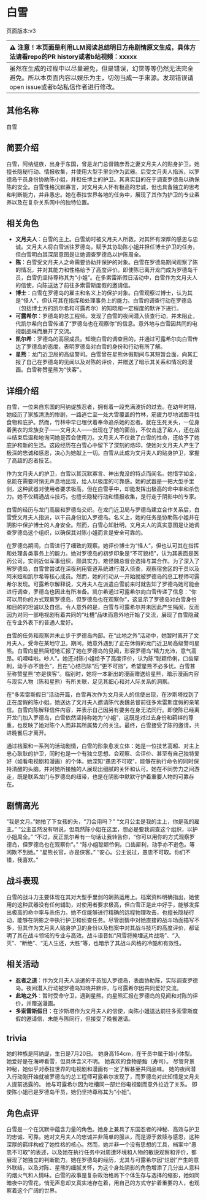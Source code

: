 # 白雪
页面版本:v3
 

| :warning: 注意！本页面是利用LLM阅读总结明日方舟剧情原文生成，具体方法请看repo的PR history或者b站视频：xxxxx           |
|:----------------------------|
| 虽然在生成的过程中以尽量避免，但是错误，幻觉等等仍然无法完全避免。所以本页面内容以娱乐为主，切勿当成一手来源。发现错误请open issue或者b站私信作者进行修改。|



## 其他名称
白雪
## 简要介绍
白雪，阿纳缇族，出身于东国，曾是龙门总督魏彦吾之妻文月夫人的贴身护卫。她擅长隐秘行动、情报收集，并使用大型手里剑作为武器。后受文月夫人指派，以罗德岛干员身份协助陈小姐，并担任博士的护卫。其真实目的在于调查罗德岛以确保陈的安全。白雪性格沉默寡言，对文月夫人怀有极高的忠诚，但也具备独立的思考和判断能力，并非愚忠。她在泰拉世界各地的任务中，展现了其作为护卫的专业素养以及在复杂关系网中的独特位置。
## 相关角色
-   **文月夫人**：白雪的主上。白雪幼时被文月夫人所救，对其怀有深厚的感恩与忠诚。文月夫人将白雪派往罗德岛，赋予其协助陈小姐并担任博士护卫的任务，但白雪明白其深层意图是让她调查罗德岛以护陈周全。
-   **陈**：白雪受文月夫人之命需要协助并保护的对象。白雪在罗德岛期间观察了陈的情况，并对其能力和性格给予了高度评价。即使陈已离开龙门成为罗德岛干员，白雪仍坚持尊称其为“小姐”。在多索雷斯假日活动中，白雪作为文月夫人的信使，向陈送达了前往多索雷斯度假的邀请信。
-   **博士**：白雪在罗德岛的雇主和名义上的保护对象。白雪观察过博士，认为其是“怪人”，但认可其在指挥和处理事务上的能力。白雪的调查行动在罗德岛（包括博士方的凯尔希和可露希尔）的知晓和一定程度的默许下进行。
-   **可露希尔**：罗德岛的总工程师。发现了白雪的夜间潜入侦查行动，并未阻止，代凯尔希向白雪传递了“罗德岛也在观察你”的信息。意外地与白雪因共同的电视剧品味而展开了交流。
-   **凯尔希**：罗德岛的高层成员。知晓白雪的调查目的，并通过可露希尔向白雪传达了罗德岛的态度，表明罗德岛对白雪的身份和行动有所了解。
-   **星熊**：龙门近卫局的高级警司。白雪曾在星熊休假期间与其短暂会面，向其汇报了自己在罗德岛的见闻以及对陈的评价，并赠送了暗示其关系和情况的漫画。白雪称赞星熊为“侠客”。
## 详细介绍
白雪，一位来自东国的阿纳缇族忍者，拥有着一段充满波折的过去。在幼年时期，她经历了家族清洗的惨剧，一路逃亡至一处大雪覆盖的竹林，筋疲力尽地试图寻找食物和庇护。然而，竹林中早已埋伏着奉命追杀她的忍者。就在生死关头，一位身着黑衣的龙族女子——文月夫人——出现在了她的面前，不仅击退了敌人，还在战斗结束后温和地询问她是否会使用刀。文月夫人不仅救了白雪的性命，还给予了她庇护和新的生活。这段经历在白雪心中留下了深刻的烙印，使她对文月夫人产生了极深的忠诚和感恩，决心为她献上一切。白雪从此成为文月夫人的贴身护卫，掌握了高超的忍者技艺。

作为文月夫人的护卫，白雪以其沉默寡言、神出鬼没的特点而闻名。她惜字如金，总能在需要时悄无声息地出现，给人以极度的可靠感。她的武器是一把大型手里剑，这种武器对使用者要求极高，但在白雪手中，却能发挥出极高的命中率和杀伤力。她不仅精通战斗技巧，也擅长隐秘行动和情报收集，是行走于阴影中的专家。

白雪的经历与龙门高层和罗德岛交织。在龙门近卫局与罗德岛建立合作关系后，白雪受文月夫人指派，以干员身份加入罗德岛。名义上，她的任务是协助陈小姐并在阴影中保护博士的人身安全。然而，白雪心知肚明，文月夫人的真实意图是让她调查罗德岛这个组织，以确保其对陈小姐而言是安全可靠的。

在罗德岛期间，白雪进行了细致的观察。她评价博士为“怪人”，但也认可其在指挥和处理各类事务上的能力。她对罗德岛的初步印象是“不可貌相”，认为其表面是医药公司，实则近似军事组织，颇具实力，难怪魏总督会选择与其合作。为了深入了解罗德岛，白雪曾尝试在深夜利用管道系统进行潜入侦查，观察宿舍区的干员以及阿米娅和凯尔希等核心成员。然而，她的行动从一开始就被罗德岛的总工程师可露希尔发现。可露希尔解释说，文月夫人在派遣白雪前来时就告知了罗德岛她可能会进行调查，罗德岛也因此有所准备。凯尔希通过可露希尔向白雪传递了信息：“你可以用你的方式观察罗德岛，但罗德岛也在观察你”，这显示了罗德岛对白雪身份和目的的坦诚以及自信。令人意外的是，白雪与可露希尔并未因此产生隔阂，反而因为对同一部电视剧有着共同的“吐槽”品味而意外地开始了交流，展现了白雪隐藏在专业外表下的普通人爱好。

白雪的任务和观察并未止步于罗德岛内部。在“此地之外”活动中，她暂时离开了文月夫人，受命在某地守卫。期间，她意外遇到了正在休假的龙门近卫局高级警司星熊。白雪向星熊简短地汇报了她在罗德岛的见闻，形容罗德岛“精力充沛，意气高昂。叽哩哇啦。吵人”。她还对陈小姐给予了高度评价，认为陈“聪颖伶俐，口齿犀利，动手亦不逊色”，且在“心结已除”后“更不可挡”，希望星熊不必多忧。白雪甚至称赞星熊“亦是侠客”。临别时，她将一本新出的漫画赠送给星熊，暗示漫画内容与现实人物（陈和星熊）有所关联，足见其细心和对人际关系的洞察。

在“多索雷斯假日”活动开篇，白雪再次作为文月夫人的信使出现，在汐斯塔找到了正在度假的陈小姐。她送达了文月夫人邀请陈代表魏总督前往多索雷斯度假的亲笔信。白雪向陈解释信件内容，并表示自己因另有要务在身无法同行。即使陈已经离开龙门加入罗德岛，白雪依然坚持称她为“小姐”，这既是对过去身份和羁绊的尊重，也反映了她对陈个人而非其所属势力的关注。最终，白雪接受了陈的邀请，共进晚餐后才离开。

通过档案和一系列的活动剧情，白雪的形象愈发立体：她是一位技艺高超、对主上忠心耿耿的护卫，同时也是一个有独立思想、会观察、会评价、甚至有自己独特爱好（如看电视剧和漫画）的个体。她深知“愚忠不可取”，能够在执行命令的同时保持清醒的头脑，并对她所接触的人展现出细腻的关怀和认可。她在不同势力之间游走，既是联系龙门与罗德岛的纽带，也是在阴影中默默守护着重要人物的可靠存在。
## 剧情高光
“我是文月。”她拍了下女孩的头，“刀会用吗？”
“文月公主是我的主上，你是我的雇主。”
“公主虽然没有明说，但既然陈小姐在这里，想必是要我调查这个组织，以护小姐周全。”
“不过，反正凯尔希有一句话让我转告你，“你可以用你的方式观察罗德岛，但罗德岛也在观察你”。”
“陈小姐聪颖伶俐。口齿犀利，动手亦不逊色。等闲欺不到她。”
“星熊长官，亦是侠客。”
“安心。公主说过，愚忠不可取。你们不错，我喜欢。”
## 战斗表现
白雪的战斗力主要体现在其对大型手里剑的娴熟运用上。档案资料明确指出，她使用的这种武器没有任何辅助，对使用者要求极高，但白雪正是此中好手，能够发挥出极高的命中率与杀伤力。她不仅能够进行精确的远程物理攻击，也擅长隐秘行动，能够在阴影之中执行护卫和侦查任务。尽管剧情中对她直接的战斗场面描写不多，但其作为文月夫人贴身护卫的身份以及档案中对其战斗技巧的高度评价，都证明了其在战斗领域的专业与高效。战斗语音如“风雪将掩埋这片战场”、“入灭”、“断绝”、“无人生还，大胜”等，也暗示了其战斗风格的冷酷和有效性。
## 相关活动
-   **忍者之道**：作为文月夫人派遣的干员加入罗德岛，表面协助陈，实际调查罗德岛。夜间潜入行动被罗德岛知晓并默许，与可露希尔因共同爱好交流。
-   **此地之外**：暂时受命守卫，遇到星熊。向星熊汇报在罗德岛的见闻和对陈的评价，并赠送漫画。
-   **多索雷斯假日**：在汐斯塔作为文月夫人的信使，向陈小姐送达前往多索雷斯度假的邀请信，未能与陈同行，但接受了晚餐邀请。
## trivia
她的种族是阿纳缇，生日是7月20日。
她身高154cm，在干员中属于娇小体型。
她爱好是在海岬看雪，但具体含义不明。
她喜欢的食物是鮨（寿司）。
尽管背景神秘，她似乎对泰拉世界的电视剧和漫画有一定了解甚至共同品味。
她的夜间潜入行动刚开始就被罗德岛的总工程师可露希尔发现了，而罗德岛对此知情是文月夫人提前透露的。
她与可露希尔因为吐槽同一部烂俗电视剧而意外拉近了关系。
即使陈小姐已是罗德岛干员，她仍坚持尊称其为“小姐”。
## 角色点评
白雪是一个在沉默中蕴含力量的角色。她身上兼具了东国忍者的神秘、高效与护卫的忠诚、可靠。她对文月夫人的忠诚并非简单的服从，而是源于救赎与感恩，这种深厚的羁绊构成了她性格的核心。然而，她并非一个没有思想的工具，档案中“愚忠不可取”的表述，以及她在执行任务中对周遭环境和人物的敏锐观察和评价，都展现了她独立的判断能力。她在罗德岛的经历，尤其与可露希尔因“烂剧”产生的意外联结，以及对陈、星熊的细腻关怀，为这个身处阴影的角色增添了几分出人意料的烟火气和人情味。白雪的故事是复杂政治格局下个体生存与选择的缩影，她如同暗夜中的雪花，悄无声息却又真实地存在着，用自己的方式守护着重要的人，也观察着这个广阔的世界。